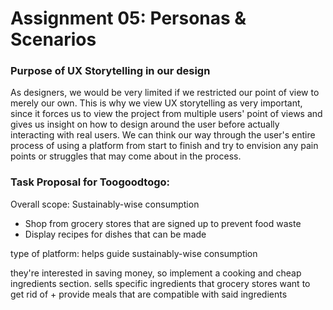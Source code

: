 # Assignment 05: Personas & Scenarios

### Purpose of UX Storytelling in our design
As designers, we would be very limited if we restricted our point of view to merely our own. This is why we view UX storytelling as very important, since it forces us to view the project from multiple users' point of views and gives us insight on how to design around the user before actually interacting with real users. We can think our way through the user's entire process of using a platform from start to finish and try to envision any pain points or struggles that may come about in the process.

### Task Proposal for Toogoodtogo:
Overall scope: Sustainably-wise consumption
* Shop from grocery stores that are signed up to prevent food waste
* Display recipes for dishes that can be made 

type of platform:
helps guide sustainably-wise consumption

they're interested in saving money, so implement a cooking and cheap ingredients section. sells specific ingredients that grocery stores want to get rid of + provide meals that are compatible with said ingredients
